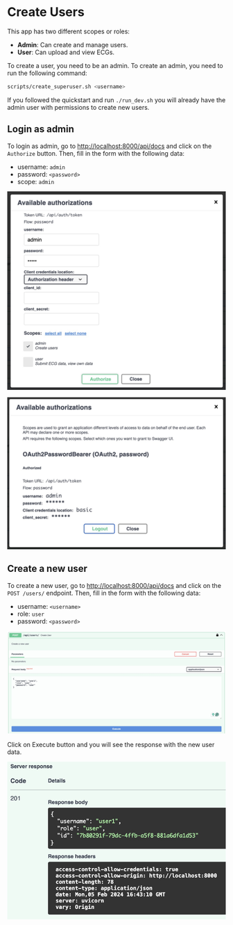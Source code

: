 # Create Users

This app has two different scopes or roles:

- **Admin**: Can create and manage users.
- **User**: Can upload and view ECGs.

To create a user, you need to be an admin. To create an admin, you need to run the following command:

```bash
scripts/create_superuser.sh <username>
```

If you followed the quickstart and run `./run_dev.sh` you
will already have the admin user with permissions to create new users.

## Login as admin

To login as admin, go to [http://localhost:8000/api/docs](http://localhost:8000/api/docs) and click on the `Authorize` button. Then, fill in the form with the following data:

- username: `admin`
- password: `<password>`
- scope: `admin`

![Authorize as admin](../img/login_admin_1.jpg "Screenshot of the Authorize button")

![Login success](../img/login_admin_2.jpg "Screenshot of the Authorize form")


## Create a new user

To create a new user, go to [http://localhost:8000/api/docs](http://localhost:8000/api/docs) and click on the `POST /users/` endpoint. Then, fill in the form with the following data:

- username: `<username>`
- role: `user`
- password: `<password>`

![Create user](../img/create_user_1.jpg "Screenshot of the Create user form")

Click on Execute button and you will see the response with the new user data.

![Create user response](../img/create_user_2.jpg "Screenshot of the Create user response")
